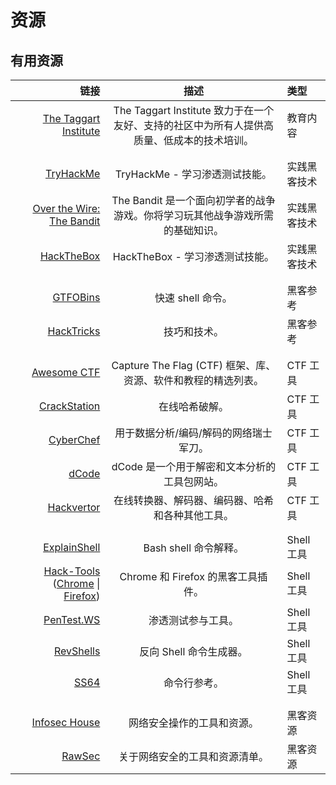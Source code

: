# 资源

## 有用资源

链接 | 描述 | 类型
---: | :---: | :---
[The Taggart Institute](https://taggartinstitute.org/) | The Taggart Institute 致力于在一个友好、支持的社区中为所有人提供高质量、低成本的技术培训。 | 教育内容
||
||
[TryHackMe](https://tryhackme.com) | TryHackMe - 学习渗透测试技能。 | 实践黑客技术
[Over the Wire: The Bandit](https://overthewire.org/wargames/bandit) | The Bandit 是一个面向初学者的战争游戏。你将学习玩其他战争游戏所需的基础知识。 | 实践黑客技术
[HackTheBox](https://hackthebox.eu) | HackTheBox - 学习渗透测试技能。 | 实践黑客技术
||
||
[GTFOBins](https://gtfobins.github.io) | 快速 shell 命令。 | 黑客参考
[HackTricks](https://book.hacktricks.xyz/) | 技巧和技术。 | 黑客参考
||
||
[Awesome CTF](https://apsdehal.in/awesome-ctf) | Capture The Flag (CTF) 框架、库、资源、软件和教程的精选列表。 | CTF 工具
[CrackStation](https://crackstation.net) | 在线哈希破解。 | CTF 工具
[CyberChef](https://gchq.github.io/CyberChef) | 用于数据分析/编码/解码的网络瑞士军刀。 | CTF 工具
[dCode](https://www.dcode.fr/en) | dCode 是一个用于解密和文本分析的工具包网站。 | CTF 工具
[Hackvertor](https://hackvertor.co.uk/public) | 在线转换器、解码器、编码器、哈希和各种其他工具。 | CTF 工具
||
||
[ExplainShell](https://explainshell.com) | Bash shell 命令解释。 | Shell 工具
[Hack-Tools](https://github.com/LasCC/Hack-Tools) ([Chrome](https://chrome.google.com/webstore/detail/hack-tools/cmbndhnoonmghfofefkcccljbkdpamhi) \| [Firefox](https://addons.mozilla.org/en-US/firefox/addon/hacktools/)) | Chrome 和 Firefox 的黑客工具插件。 | Shell 工具
[PenTest.WS](https://pentest.ws) | 渗透测试参与工具。 | Shell 工具
[RevShells](https://www.revshells.com) | 反向 Shell 命令生成器。 | Shell 工具
[SS64](https://ss64.com) | 命令行参考。 | Shell 工具
||
||
[Infosec House](https://infosec.house) | 网络安全操作的工具和资源。 | 黑客资源
[RawSec](https://inventory.rawsec.ml/overview.html) | 关于网络安全的工具和资源清单。 | 黑客资源

<script defer data-domain="infosecstreams.github.io" src="https://p.infosecstreams.com/js/plausible.outbound-links.js"></script>
<script src="https://cdnjs.cloudflare.com/ajax/libs/font-awesome/6.4.0/js/brands.min.js" integrity="sha512-KYlRezs7yAa59UnX6zAvY7I96Te02kycQn02Sr6FU/fBpxcXAwumRe5DHVrqVnWTt9HY/PktrAPZzSe9UE1Yxg==" crossorigin="anonymous" referrerpolicy="no-referrer"></script>
<script src="https://cdnjs.cloudflare.com/ajax/libs/font-awesome/6.4.0/js/solid.min.js" integrity="sha512-apZ8JDL5kA1iqvafDdTymV4FWUlJd8022mh46oEMMd/LokNx9uVAzhHk5gRll+JBE6h0alB2Upd3m+ZDAofbaQ==" crossorigin="anonymous" referrerpolicy="no-referrer"></script>
<script src="https://cdnjs.cloudflare.com/ajax/libs/font-awesome/6.4.0/js/fontawesome.min.js" integrity="sha512-c41hNYfKMuxafVVmh5X3N/8DiGFFAV/tU2oeNk+upk/dfDAdcbx5FrjFOkFhe4MOLaKlujjkyR4Yn7vImrXjzQ==" crossorigin="anonymous" referrerpolicy="no-referrer"></script>
